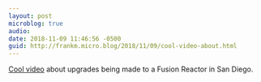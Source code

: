 ```yaml
---
layout: post
microblog: true
audio: 
date: 2018-11-09 11:46:56 -0500
guid: http://frankm.micro.blog/2018/11/09/cool-video-about.html
---
```

[Cool video](https://vimeo.com/297142848) about upgrades being made to a Fusion Reactor in San Diego. 
